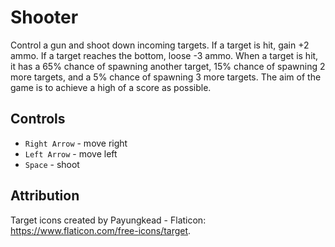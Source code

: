 # Shooter

Control a gun and shoot down incoming targets. If a target is hit, gain +2 ammo. If a target reaches the bottom, loose -3 ammo. When a target is hit, it has a 65% chance of spawning another target, 15% chance of spawning 2 more targets, and a 5% chance of spawning 3 more targets. The aim of the game is to achieve a high of a score as possible.

## Controls

- `Right Arrow` - move right
- `Left Arrow` - move left
- `Space` - shoot

## Attribution

Target icons created by Payungkead - Flaticon: https://www.flaticon.com/free-icons/target.